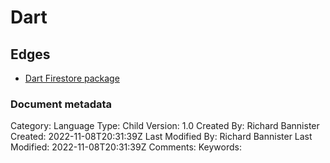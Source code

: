 # Dart

## Edges
- [Dart Firestore package](../assets/documentation_package_dart_firestore.md)


### Document metadata
Category: Language
Type: Child
Version: 1.0
Created By: Richard Bannister
Created: 2022-11-08T20:31:39Z
Last Modified By: Richard Bannister
Last Modified: 2022-11-08T20:31:39Z
Comments: 
Keywords: 